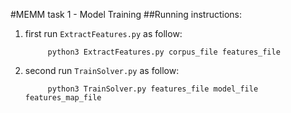 #MEMM task 1 - Model Training
##Running instructions:
1. first run `ExtractFeatures.py` as follow:
       
            python3 ExtractFeatures.py corpus_file features_file
            
2. second run ` TrainSolver.py ` as follow:

            python3 TrainSolver.py features_file model_file features_map_file